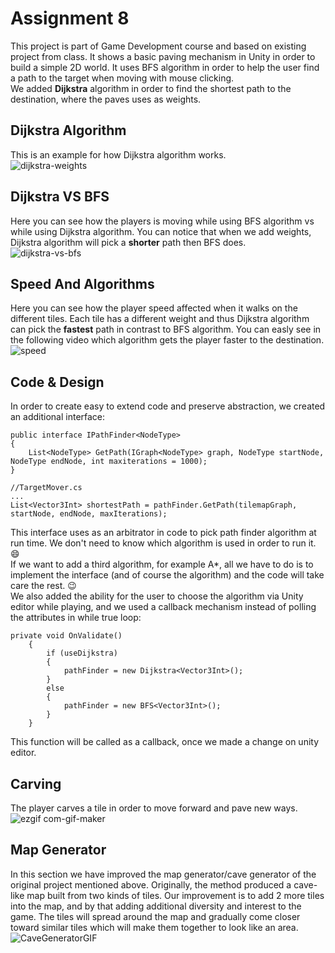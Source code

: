 # Assignment 8
This project is part of Game Development course and based on existing project from class. It shows a basic paving mechanism in Unity in order to build a simple 2D world. It uses BFS algorithm in order to help the user find a path to the target when moving with mouse clicking.  
We added **Dijkstra** algorithm in order to find the shortest path to the destination, where the paves uses as weights.

## Dijkstra Algorithm
This is an example for how Dijkstra algorithm works.  
![dijkstra-weights](https://user-images.githubusercontent.com/73671381/102028812-9a799900-3db4-11eb-9b4e-3ed866503576.gif)  

## Dijkstra VS BFS
Here you can see how the players is moving while using BFS algorithm vs while using Dijkstra algorithm.
You can notice that when we add weights, Dijkstra algorithm will pick a **shorter** path then BFS does.  
![dijkstra-vs-bfs](https://user-images.githubusercontent.com/73671381/102148411-0d4a4900-3e75-11eb-91fb-8eabedece1aa.gif)  

## Speed And Algorithms
Here you can see how the player speed affected when it walks on the different tiles. Each tile has a different weight
and thus Dijkstra algorithm can pick the **fastest** path in contrast to BFS algorithm. You can easly see in the following video
which algorithm gets the player faster to the destination.  
![speed](https://user-images.githubusercontent.com/73671381/102149223-9dd55900-3e76-11eb-8b66-b2bc6d8676ee.gif)  

## Code & Design
In order to create easy to extend code and preserve abstraction, we created an additional interface:  
```
public interface IPathFinder<NodeType>
{
    List<NodeType> GetPath(IGraph<NodeType> graph, NodeType startNode, NodeType endNode, int maxiterations = 1000);
}
```
```
//TargetMover.cs
...
List<Vector3Int> shortestPath = pathFinder.GetPath(tilemapGraph, startNode, endNode, maxIterations);
```
This interface uses as an arbitrator in code to pick path finder algorithm at run time. We don't need to know which algorithm 
is used in order to run it. :smile:  
If we want to add a third algorithm, for example A*, all we have to do is to implement the interface (and of course the algorithm) and the code will take care the rest. :wink:  
We also added the ability for the user to choose the algorithm via Unity editor while playing, and we used a callback mechanism
instead of polling the attributes in while true loop:
```
private void OnValidate()
    {
        if (useDijkstra)
        {
            pathFinder = new Dijkstra<Vector3Int>();
        }
        else
        {
            pathFinder = new BFS<Vector3Int>();
        }
    }
```
This function will be called as a callback, once we made a change on unity editor.


## Carving
The player carves a tile in order to move forward and pave new ways.  
![ezgif com-gif-maker](https://user-images.githubusercontent.com/57867818/102248422-d3775200-3f09-11eb-98d1-751d83e65fe7.gif)

## Map Generator

In this section we have improved the map generator/cave generator of the original project mentioned above.
Originally, the method produced a cave-like map built from two kinds of tiles. Our improvement is to add 2 more tiles into the map, and by that adding additional diversity and interest to the game.
The tiles will spread around the map and gradually come closer toward similar tiles which will make them together to look like an area.  
![CaveGeneratorGIF](https://user-images.githubusercontent.com/44766214/102251696-d4aa7e00-3f0d-11eb-99c9-6c20e9765119.gif)

